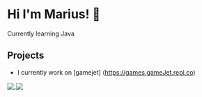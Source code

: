 # Hi I'm Marius! 👋
Currently learning Java 

## Projects
 - I currently work on [gamejet] (https://games.gameJet.repl.co)

<a href="https://github.com/anuraghazra/github-readme-stats">
  <img align="center" src="https://github-readme-stats.vercel.app/api?username=Marius-cpu&count_private=true&show_icons=true&theme=radical" />
</a>
<a href="https://github.com/anuraghazra/convoychat">
  <img align="center" src="https://github-readme-stats.vercel.app/api/top-langs/?username=Marius-cpu&theme=radical&layout=compact" />
</a>
